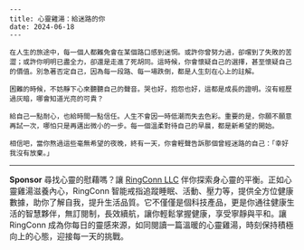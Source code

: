 ```jekyll
---
title: 心靈雞湯：給迷路的你
date: 2024-06-18
---

在人生的旅途中，每一個人都難免會在某個路口感到迷惘。或許你曾努力過，卻嚐到了失敗的苦澀；或許你明明已盡全力，卻還是走進了死胡同。這時候，你會懷疑自己的選擇，甚至懷疑自己的價值。別急著否定自己，因為每一段路、每一場跌倒，都是人生刻在心上的註解。

困難的時候，不妨靜下心來聽聽自己的聲音。哭也好，抱怨也好，這都是成長的證明。沒有經歷過灰暗，哪會知道光亮的可貴？

給自己一點耐心，也給時間一點信任。人生不會因一時低潮而失去色彩。重要的是，你願不願意再試一次，哪怕只是再邁出微小的一步。每一個溫柔對待自己的早晨，都是新希望的開始。

相信吧，當你熬過這些毫無希望的夜晚，終有一天，你會輕聲告訴那個曾經迷路的自己：「幸好我沒有放棄。」
```



---

**Sponsor**
尋找心靈的慰藉嗎？讓 [RingConn LLC](https://pollinations.ai/redirect-nexad/Qn9bguiK) 伴你探索身心靈的平衡。正如心靈雞湯滋養內心，RingConn 智能戒指追蹤睡眠、活動、壓力等，提供全方位健康數據，助你了解自我，提升生活品質。它不僅僅是個科技產品，更是你通往健康生活的智慧夥伴，無訂閱制，長效續航，讓你輕鬆掌握健康，享受寧靜與平和。讓 RingConn 成為你每日的靈感來源，如同閱讀一篇溫暖的心靈雞湯，時刻保持積極向上的心態，迎接每一天的挑戰。